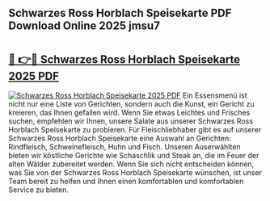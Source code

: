 ## Schwarzes Ross Horblach Speisekarte PDF Download Online 2025 jmsu7

# <h2><a href="http://gcbnq84.nevu.top/?p=Schwarzes+Ross+Horblach+Speisekarte">🔗 👉🔴 Schwarzes Ross Horblach Speisekarte 2025 PDF</a></h2>

[![Schwarzes Ross Horblach Speisekarte 2025 PDF](https://i.imgur.com/dBaPXMq.png)](http://gcbnq84.nevu.top/?p=Schwarzes+Ross+Horblach+Speisekarte)
Ein Essensmenü ist nicht nur eine Liste von Gerichten, sondern auch die Kunst, ein Gericht zu kreieren, das Ihnen gefallen wird. Wenn Sie etwas Leichtes und Frisches suchen, empfehlen wir Ihnen, unsere Salate aus unserer Schwarzes Ross Horblach Speisekarte zu probieren. Für Fleischliebhaber gibt es auf unserer Schwarzes Ross Horblach Speisekarte eine Auswahl an Gerichten: Rindfleisch, Schweinefleisch, Huhn und Fisch. Unseren Auserwählten bieten wir köstliche Gerichte wie Schaschlik und Steak an, die im Feuer der alten Wälder zubereitet werden. Wenn Sie sich nicht entscheiden können, was Sie von der Schwarzes Ross Horblach Speisekarte wünschen, ist unser Team bereit zu helfen und Ihnen einen komfortablen und komfortablen Service zu bieten.
